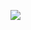 >
><img align="left" src="https://cdn.discordapp.com/attachments/969537784803106827/1244279197267005561/tumblr_88e93c233b6a80a2f150994714d868d0_8fb1a3ea_540.gif?ex=66a4f44e&is=66a3a2ce&hm=c5be37e8c9538a1a2f3137999aab45c83c901b5bc9c3ec191588671cc2a9cd90&"/>
>
